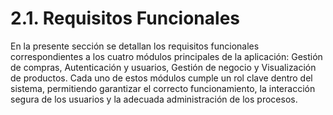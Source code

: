 # 2.1. Requisitos Funcionales

En la presente sección se detallan los requisitos funcionales correspondientes a los cuatro módulos principales de la aplicación: Gestión de compras, Autenticación y usuarios, Gestión de negocio y Visualización de productos. Cada uno de estos módulos cumple un rol clave dentro del sistema, permitiendo garantizar el correcto funcionamiento, la interacción segura de los usuarios y la adecuada administración de los procesos.
